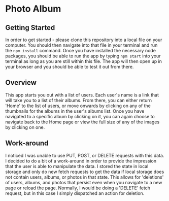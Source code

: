 # Photo Album

## Getting Started
In order to get started - please clone this repository into a local file on your computer. You should then navigate into that file in your terminal and run the `npm install` command. Once you have installed the necessary node packages, you should be able to run the app by typing `npm start` into your terminal as long as you are still within this file. The app will then open up in your browser and you should be able to test it out from there.

## Overview
This app starts you out with a list of users. Each user's name is a link that will take you to a list of their albums. From there, you can either return 'Home' to the list of users, or move onwards by clicking on any of the thumbnails for the albums in the user's albums list. Once you have navigated to a specific album by clicking on it, you can again choose to navigate back to the Home page or view the full size of any of the images by clicking on one. 

## Work-around
I noticed I was unable to use PUT, POST, or DELETE requests with this data. I decided to do a bit of a work-around in order to provide the impression that the user is able to manipulate the data. I stored the state in local storage and only do new fetch requests to get the data if local storage does not contain users, albums, or photos in that state. This allows for 'deletions' of users, albums, and photos that persist even when you navigate to a new page or reload the page. Normally, I would be doing a 'DELETE' fetch request, but in this case I simply dispatched an action for deletion. 
